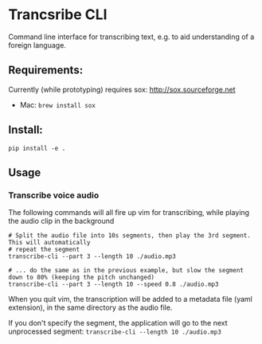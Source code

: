 # Trancsribe CLI

Command line interface for transcribing text, e.g. to aid understanding of a foreign language. 

## Requirements:
Currently (while prototyping) requires sox: http://sox.sourceforge.net
- Mac: `brew install sox`

## Install:
`pip install -e .`
 
## Usage
### Transcribe voice audio
The following commands will all fire up vim for transcribing, while playing the audio clip in the background
```
# Split the audio file into 10s segments, then play the 3rd segment. This will automatically
# repeat the segment
transcribe-cli --part 3 --length 10 ./audio.mp3
```

```
# ... do the same as in the previous example, but slow the segment down to 80% (keeping the pitch unchanged)
transcribe-cli --part 3 --length 10 --speed 0.8 ./audio.mp3
```

When you quit vim, the transcription will be added to a metadata file (yaml extension), in the same directory as the audio file.

If you don't specify the segment, the application will go to the next unprocessed segment:
`transcribe-cli --length 10 ./audio.mp3`
